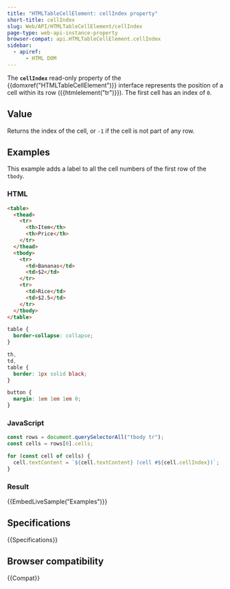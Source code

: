 ```yaml
---
title: "HTMLTableCellElement: cellIndex property"
short-title: cellIndex
slug: Web/API/HTMLTableCellElement/cellIndex
page-type: web-api-instance-property
browser-compat: api.HTMLTableCellElement.cellIndex
sidebar:
  - apiref:
      - HTML DOM
---
```


The **`cellIndex`** read-only property of the {{domxref("HTMLTableCellElement")}} interface
represents the position of a cell within its row ({{htmlelement("tr")}}). The first cell has an index of `0`.

## Value

Returns the index of the cell, or `-1` if the cell is not part of any row.

## Examples

This example adds a label to all the cell numbers of the first row of the `tbody`.

### HTML

```html
<table>
  <thead>
    <tr>
      <th>Item</th>
      <th>Price</th>
    </tr>
  </thead>
  <tbody>
    <tr>
      <td>Bananas</td>
      <td>$2</td>
    </tr>
    <tr>
      <td>Rice</td>
      <td>$2.5</td>
    </tr>
  </tbody>
</table>
```

```css hidden
table {
  border-collapse: collapse;
}

th,
td,
table {
  border: 1px solid black;
}

button {
  margin: 1em 1em 1em 0;
}
```

### JavaScript

```js
const rows = document.querySelectorAll("tbody tr");
const cells = rows[0].cells;

for (const cell of cells) {
  cell.textContent = `${cell.textContent} (cell #${cell.cellIndex})`;
}
```

### Result

{{EmbedLiveSample("Examples")}}

## Specifications

{{Specifications}}

## Browser compatibility

{{Compat}}
